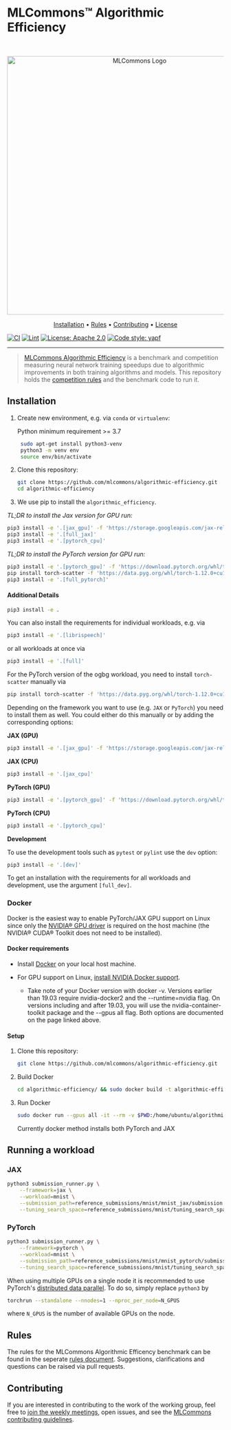 # MLCommons™ Algorithmic Efficiency

<br />
<p align="center">
<a href="#"><img width="600" img src="https://nextcloud.tuebingen.mpg.de/index.php/s/oKEeMfksqdyc6Wf/preview" alt="MLCommons Logo"/></a>
</p>

<p align="center">
  <a href="#installation">Installation</a> •
  <a href="RULES.md">Rules</a> •
  <a href="#contributing">Contributing</a> •
  <a href="LICENSE.md">License</a>
</p>

[![CI](https://github.com/mlcommons/algorithmic-efficiency/actions/workflows/CI.yml/badge.svg)](https://github.com/mlcommons/algorithmic-efficiency/actions/workflows/CI.yml)
[![Lint](https://github.com/mlcommons/algorithmic-efficiency/actions/workflows/linting.yml/badge.svg)](https://github.com/mlcommons/algorithmic-efficiency/actions/workflows/linting.yml)
[![License: Apache 2.0](https://img.shields.io/badge/License-Apache_2.0-blue.svg)](https://github.com/mlcommons/algorithmic-efficiency/blob/main/LICENSE.md)
[![Code style: yapf](https://img.shields.io/badge/code%20style-yapf-orange)](https://github.com/google/yapf)

---

> [MLCommons Algorithmic Efficiency](https://mlcommons.org/en/groups/research-algorithms/) is a benchmark and competition measuring neural network training speedups due to algorithmic improvements in both training algorithms and models. This repository holds the [competition rules](RULES.md) and the benchmark code to run it.

## Installation

1. Create new environment, e.g. via `conda` or `virtualenv`:

   Python minimum requirement >= 3.7

   ```bash
    sudo apt-get install python3-venv
    python3 -m venv env
    source env/bin/activate
   ```

2. Clone this repository:

   ```bash
   git clone https://github.com/mlcommons/algorithmic-efficiency.git
   cd algorithmic-efficiency
   ```

3. We use pip to install the `algorithmic_efficiency`.

  *TL;DR to install the Jax version for GPU run:*
   ```bash
   pip3 install -e '.[jax_gpu]' -f 'https://storage.googleapis.com/jax-releases/jax_cuda_releases.html'
   pip3 install -e '.[full_jax]'
   pip3 install -e '.[pytorch_cpu]'
   ```
  *TL;DR to install the PyTorch version for GPU run:*
   ```bash
   pip3 install -e '.[pytorch_gpu]' -f 'https://download.pytorch.org/whl/torch_stable.html'
   pip install torch-scatter -f 'https://data.pyg.org/whl/torch-1.12.0+cu113.html'
   pip3 install -e '.[full_pytorch]'
   ```

  #### Additional Details
   ```bash
   pip3 install -e .
   ```

   You can also install the requirements for individual workloads, e.g. via

   ```bash
   pip3 install -e '.[librispeech]'
   ```

   or all workloads at once via

   ```bash
   pip3 install -e '.[full]'
   ```

   For the PyTorch version of the ogbg workload, you need to install
   `torch-scatter` manually via
   ```bash
   pip install torch-scatter -f 'https://data.pyg.org/whl/torch-1.12.0+cu113.html'
   ```

   Depending on the framework you want to use (e.g. `JAX` or `PyTorch`) you need to install them as well. You could either do this manually or by adding the corresponding options:

   **JAX (GPU)**

   ```bash
   pip3 install -e '.[jax_gpu]' -f 'https://storage.googleapis.com/jax-releases/jax_cuda_releases.html'
   ```

   **JAX (CPU)**

   ```bash
   pip3 install -e '.[jax_cpu]'
   ```

   **PyTorch (GPU)**

   ```bash
   pip3 install -e '.[pytorch_gpu]' -f 'https://download.pytorch.org/whl/torch_stable.html'
   ```

   **PyTorch (CPU)**

   ```bash
   pip3 install -e '.[pytorch_cpu]'
   ```

   **Development**

   To use the development tools such as `pytest` or `pylint` use the `dev` option:

   ```bash
   pip3 install -e '.[dev]'
   ```

   To get an installation with the requirements for all workloads and development, use the argument `[full_dev]`.

### Docker

Docker is the easiest way to enable PyTorch/JAX GPU support on Linux since only the [NVIDIA® GPU driver](https://github.com/NVIDIA/nvidia-docker/wiki/Frequently-Asked-Questions#how-do-i-install-the-nvidia-driver) is required on the host machine (the NVIDIA® CUDA® Toolkit does not need to be installed).

#### Docker requirements

- Install [Docker](https://docs.docker.com/get-docker/) on your local host machine.

- For GPU support on Linux, [install NVIDIA Docker support](https://github.com/NVIDIA/nvidia-docker).
  - Take note of your Docker version with docker -v. Versions earlier than 19.03 require nvidia-docker2 and the --runtime=nvidia flag. On versions including and after 19.03, you will use the nvidia-container-toolkit package and the --gpus all flag. Both options are documented on the page linked above.

#### Setup

1. Clone this repository:

   ```bash
   git clone https://github.com/mlcommons/algorithmic-efficiency.git
   ```

2. Build Docker

   ```bash
   cd algorithmic-efficiency/ && sudo docker build -t algorithmic-efficiency .
   ```

3. Run Docker

   ```bash
   sudo docker run --gpus all -it --rm -v $PWD:/home/ubuntu/algorithmic-efficiency --ipc=host algorithmic-efficiency
   ```

   Currently docker method installs both PyTorch and JAX

   </details>

## Running a workload

### JAX

```bash
python3 submission_runner.py \
    --framework=jax \
    --workload=mnist \
    --submission_path=reference_submissions/mnist/mnist_jax/submission.py \
    --tuning_search_space=reference_submissions/mnist/tuning_search_space.json
```

### PyTorch

```bash
python3 submission_runner.py \
    --framework=pytorch \
    --workload=mnist \
    --submission_path=reference_submissions/mnist/mnist_pytorch/submission.py \
    --tuning_search_space=reference_submissions/mnist/tuning_search_space.json
```

When using multiple GPUs on a single node it is recommended to use PyTorch's
[distributed data parallel](https://pytorch.org/tutorials/intermediate/ddp_tutorial.html).
To do so, simply replace `python3` by
```bash
torchrun --standalone --nnodes=1 --nproc_per_node=N_GPUS
```
where `N_GPUS` is the number of available GPUs on the node.

## Rules

The rules for the MLCommons Algorithmic Efficency benchmark can be found in the seperate [rules document](RULES.md). Suggestions, clarifications and questions can be raised via pull requests.

## Contributing

If you are interested in contributing to the work of the working group, feel free to [join the weekly meetings](https://mlcommons.org/en/groups/research-algorithms/), open issues, and see the [MLCommons contributing guidelines](CONTRIBUTING.md).
